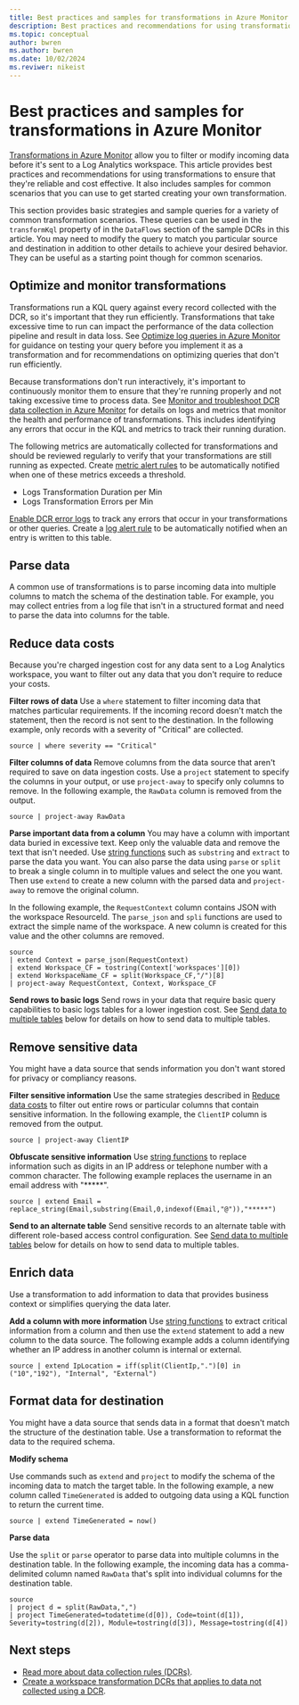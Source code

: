 ```yaml
---
title: Best practices and samples for transformations in Azure Monitor
description: Best practices and recommendations for using transformations in Azure Monitor to ensure that they're reliable and cost effective.
ms.topic: conceptual
author: bwren
ms.author: bwren
ms.date: 10/02/2024
ms.reviwer: nikeist
---
```


# Best practices and samples for transformations in Azure Monitor
[Transformations in Azure Monitor](./data-collection-transformations.md) allow you to filter or modify incoming data before it's sent to a Log Analytics workspace. This article provides best practices and recommendations for using transformations to ensure that they're reliable and cost effective. It also includes samples for common scenarios that you can use to get started creating your own transformation.

This section provides basic strategies and sample queries for a variety of common transformation scenarios. These queries can be used in the `transformKql` property of in the `DataFlows` section of the sample DCRs in this article. You may need to modify the query to match you particular source and destination in addition to other details to achieve your desired behavior. They can be useful as a starting point though for common scenarios.

## Optimize and monitor transformations
Transformations run a KQL query against every record collected with the DCR, so it's important that they run efficiently. Transformations that take excessive time to run can impact the performance of the data collection pipeline and result in data loss. See [Optimize log queries in Azure Monitor](../logs/query-optimization.md) for guidance on testing your query before you implement it as a transformation and for recommendations on optimizing queries that don't run efficiently. 

Because transformations don't run interactively, it's important to continuously monitor them to ensure that they're running properly and not taking excessive time to process data. See [Monitor and troubleshoot DCR data collection in Azure Monitor](data-collection-monitor.md) for details on logs and metrics that monitor the health and performance of transformations. This includes identifying any errors that occur in the KQL and metrics to track their running duration.

The following metrics are automatically collected for transformations and should be reviewed regularly to verify that your transformations are still running as expected. Create [metric alert rules](../alerts/alerts-create-metric-alert-rule.yml) to be automatically notified when one of these metrics exceeds a threshold.

- Logs Transformation Duration per Min
- Logs Transformation Errors per Min

[Enable DCR error logs](./data-collection-monitor.md#enable-dcr-error-logs) to track any errors that occur in your transformations or other queries. Create a [log alert rule](../alerts/alerts-create-log-alert-rule.md) to be automatically notified when an entry is written to this table.


## Parse data
A common use of transformations is to parse incoming data into multiple columns to match the schema of the destination table. For example, you may collect entries from a log file that isn't in a structured format and need to parse the data into columns for the table. 

## Reduce data costs
Because you're charged ingestion cost for any data sent to a Log Analytics workspace, you want to filter out any data that you don't require to reduce your costs.

**Filter rows of data**
Use a `where` statement to filter incoming data that matches particular requirements. If the incoming record doesn't match the statement, then the record is not sent to the destination. In the following example, only records with a severity of "Critical" are collected.

```kusto
source | where severity == "Critical" 
```

**Filter columns of data**
Remove columns from the data source that aren't required to save on data ingestion costs. Use a `project` statement to specify the columns in your output, or use `project-away` to specify only columns to remove. In the following example, the `RawData` column is removed from the output.

```kusto
source | project-away RawData
```

**Parse important data from a column**
You may have a column with important data buried in excessive text. Keep only the valuable data and remove the text that isn't needed. Use [string functions](./data-collection-transformations-kql.md#scalar-functions) such as `substring` and `extract` to parse the data you want. You can also parse the data using `parse` or `split` to break a single column in to multiple values and select the one you want. Then use `extend` to create a new column with the parsed data and `project-away` to remove the original column.

In the following example, the `RequestContext` column contains JSON with the workspace ResourceId. The `parse_json` and `spli` functions are used to extract the simple name of the workspace. A new column is created for this value and the other columns are removed.

```kusto
source
| extend Context = parse_json(RequestContext)
| extend Workspace_CF = tostring(Context['workspaces'][0])
| extend WorkspaceName_CF = split(Workspace_CF,"/")[8]
| project-away RequestContext, Context, Workspace_CF
```

**Send rows to basic logs**
Send rows in your data that require basic query capabilities to basic logs tables for a lower ingestion cost. See [Send data to multiple tables](#send-data-to-multiple-tables) below for details on how to send data to multiple tables.


## Remove sensitive data
You might have a data source that sends information you don't want stored for privacy or compliancy reasons.

**Filter sensitive information**
Use the same strategies described in [Reduce data costs](#reduce-data-costs) to filter out entire rows or particular columns that contain sensitive information. In the following example, the `ClientIP` column is removed from the output.

```kusto
source | project-away ClientIP
```

**Obfuscate sensitive information**
Use [string functions](./data-collection-transformations-kql.md#scalar-functions) to replace information such as digits in an IP address or telephone number with a common character. The following example replaces the username in an email address with "*****".

```kusto
source | extend Email = replace_string(Email,substring(Email,0,indexof(Email,"@")),"*****")
```

**Send to an alternate table**
Send sensitive records to an alternate table with different role-based access control configuration. See [Send data to multiple tables](#send-data-to-multiple-tables) below for details on how to send data to multiple tables.

## Enrich data
Use a transformation to add information to data that provides business context or simplifies querying the data later.

**Add a column with more information** 
Use [string functions](./data-collection-transformations-kql.md#scalar-functions) to extract critical information from a column and then use the `extend` statement to add a new column to the data source. The following example adds a column identifying whether an IP address in another column is internal or external.

```kusto
source | extend IpLocation = iff(split(ClientIp,".")[0] in ("10","192"), "Internal", "External")
```

## Format data for destination
You might have a data source that sends data in a format that doesn't match the structure of the destination table. Use a transformation to reformat the data to the required schema.

**Modify schema**

Use commands such as `extend` and `project` to modify the schema of the incoming data to match the target table. In the following example, a new column called `TimeGenerated` is added to outgoing data using a KQL function to return the current time.

```kusto
source | extend TimeGenerated = now()
```

**Parse data**

Use the `split` or `parse` operator to parse data into multiple columns in the destination table. In the following example, the incoming data has a comma-delimited column named `RawData` that's split into individual columns for the destination table.

```kusto
source 
| project d = split(RawData,",") 
| project TimeGenerated=todatetime(d[0]), Code=toint(d[1]), Severity=tostring(d[2]), Module=tostring(d[3]), Message=tostring(d[4])
```






## Next steps

- [Read more about data collection rules (DCRs)](./data-collection-rule-overview.md).
- [Create a workspace transformation DCRs that applies to data not collected using a DCR](./data-collection-transformations-workspace.md).


